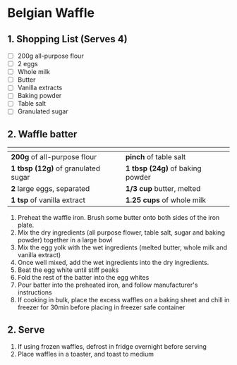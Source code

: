 # Belgian Waffle

## 1. Shopping List (Serves 4)
- [ ] 200g all-purpose flour
- [ ] 2 eggs
- [ ] Whole milk
- [ ] Butter
- [ ] Vanilla extracts
- [ ] Baking powder
- [ ] Table salt
- [ ] Granulated sugar

## 2. Waffle batter
|<!-- -->|<!-- -->|
|---|---|
| **200g** of all-purpose flour | **pinch** of table salt |
| **1 tbsp (12g)** of granulated sugar | **1 tbsp (24g)** of baking powder | 
| **2** large eggs, separated | **1/3 cup** butter, melted |
| **1 tsp** of vanilla extract| **1.25 cups** of whole milk |

1. Preheat the waffle iron. Brush some butter onto both sides of the iron plate.
2. Mix the dry ingredients (all purpose flower, table salt, sugar and baking powder) together in a large bowl
3. Mix the egg yolk with the wet ingredients (melted butter, whole milk and vanilla extract)
4. Once well mixed, add the wet ingredients into the dry ingredients.
5. Beat the egg white until stiff peaks
6. Fold the rest of the batter into the egg whites
7. Pour batter into the preheated iron, and follow manufacturer's instructions
8. If cooking in bulk, place the excess waffles on a baking sheet and chill in freezer for 30min before placing in freezer safe container

## 2. Serve
1. If using frozen waffles, defrost in fridge overnight before serving
2. Place waffles in a toaster, and toast to medium

